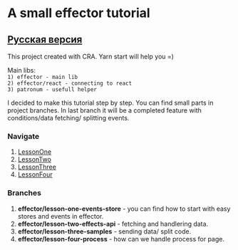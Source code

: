 # A small effector tutorial

## [Русская версия](./README_ru.md)

This project created with CRA. Yarn start will help you =)

Main libs:  
``1) effector - main lib``  
``2) effector/react - connecting to react``  
``3) patronum - usefull helper``

I decided to make this tutorial step by step. You can find small parts in project branches.
In last branch it will be a completed feature with conditions/data fetching/ splitting events.

### Navigate

1) [LessonOne](src/LessonOne/README.md)
2) [LessonTwo](src/LessonTwo/README.md)
3) [LessonThree](src/LessonThree/README.md)
4) [LessonFour](src/LessonFour/README.md)

### Branches

1) **effector/lesson-one-events-store** - you can find how to start with easy stores and events in effector.
2) **effector/lesson-two-effects-api** - fetching and handlering data.
3) **effector/lesson-three-samples** - sending data/ split code.
4) **effector/lesson-four-process** - how can we handle process for page.
